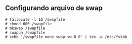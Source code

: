 ## Configurando arquivo de swap

```
# fallocate -l 1G /swapfile
# chmod 600 /swapfile
# mkswap /swapfile
# swapon /swapfile
# echo '/swapfile none swap sw 0 0' | tee -a /etc/fstab
```
